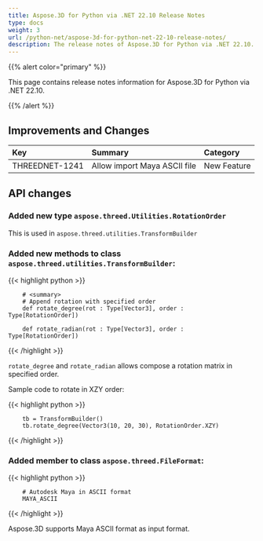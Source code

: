 ```yaml
---
title: Aspose.3D for Python via .NET 22.10 Release Notes
type: docs
weight: 3
url: /python-net/aspose-3d-for-python-net-22-10-release-notes/
description: The release notes of Aspose.3D for Python via .NET 22.10.
---
```


{{% alert color="primary" %}}

This page contains release notes information for Aspose.3D for Python via .NET 22.10.

{{% /alert %}}
## **Improvements and Changes**

|**Key**|**Summary**|**Category**|
| :- | :- | :- |
| THREEDNET-1241 | Allow import Maya ASCII file | New Feature |


## API changes ##


### Added new type `aspose.threed.Utilities.RotationOrder`

This is used in `aspose.threed.utilities.TransformBuilder`

### Added new methods to class `aspose.threed.utilities.TransformBuilder`:

{{< highlight python >}}

        # <summary>
        # Append rotation with specified order
        def rotate_degree(rot : Type[Vector3], order : Type[RotationOrder])

        def rotate_radian(rot : Type[Vector3], order : Type[RotationOrder])

{{< /highlight >}}

`rotate_degree` and `rotate_radian` allows compose a rotation matrix in specified order.


Sample code to rotate in XZY order:

{{< highlight python >}}

        tb = TransformBuilder()
        tb.rotate_degree(Vector3(10, 20, 30), RotationOrder.XZY)

{{< /highlight >}}





### Added member to class `aspose.threed.FileFormat`:


{{< highlight python >}}

        # Autodesk Maya in ASCII format
        MAYA_ASCII

{{< /highlight >}}

Aspose.3D supports Maya ASCII format as input format.

